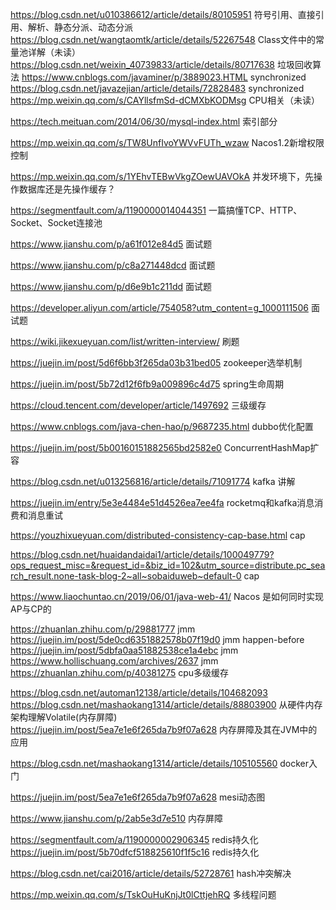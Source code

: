 https://blog.csdn.net/u010386612/article/details/80105951 符号引用、直接引用、解析、静态分派、动态分派  
https://blog.csdn.net/wangtaomtk/article/details/52267548 Class文件中的常量池详解（未读）
https://blog.csdn.net/weixin_40739833/article/details/80717638 垃圾回收算法
https://www.cnblogs.com/javaminer/p/3889023.HTML synchronized
https://blog.csdn.net/javazejian/article/details/72828483 synchronized
https://mp.weixin.qq.com/s/CAYllsfmSd-dCMXbKODMsg CPU相关（未读）


https://tech.meituan.com/2014/06/30/mysql-index.html 索引部分



https://mp.weixin.qq.com/s/TW8UnfIvoYWVvFUTh_wzaw Nacos1.2新增权限控制


https://mp.weixin.qq.com/s/1YEhvTEBwVkgZOewUAVOkA 并发环境下，先操作数据库还是先操作缓存？ 


https://segmentfault.com/a/1190000014044351 一篇搞懂TCP、HTTP、Socket、Socket连接池

https://www.jianshu.com/p/a61f012e84d5 面试题

https://www.jianshu.com/p/c8a271448dcd 面试题


https://www.jianshu.com/p/d6e9b1c211dd 面试题

https://developer.aliyun.com/article/754058?utm_content=g_1000111506 面试题

https://wiki.jikexueyuan.com/list/written-interview/ 刷题



https://juejin.im/post/5d6f6bb3f265da03b31bed05 zookeeper选举机制


https://juejin.im/post/5b72d12f6fb9a009896c4d75  spring生命周期


https://cloud.tencent.com/developer/article/1497692 三级缓存

https://www.cnblogs.com/java-chen-hao/p/9687235.html dubbo优化配置


https://juejin.im/post/5b00160151882565bd2582e0 ConcurrentHashMap扩容


https://blog.csdn.net/u013256816/article/details/71091774 kafka 讲解

https://juejin.im/entry/5e3e4484e51d4526ea7ee4fa rocketmq和kafka消息消费和消息重试

https://youzhixueyuan.com/distributed-consistency-cap-base.html cap


https://blog.csdn.net/huaidandaidai1/article/details/100049779?ops_request_misc=&request_id=&biz_id=102&utm_source=distribute.pc_search_result.none-task-blog-2~all~sobaiduweb~default-0 cap


https://www.liaochuntao.cn/2019/06/01/java-web-41/ Nacos 是如何同时实现AP与CP的




https://zhuanlan.zhihu.com/p/29881777 jmm
https://juejin.im/post/5de0cd6351882578b07f19d0 jmm happen-before
https://juejin.im/post/5dbfa0aa51882538ce1a4ebc jmm
https://www.hollischuang.com/archives/2637 jmm
https://zhuanlan.zhihu.com/p/40381275 cpu多级缓存

https://blog.csdn.net/automan12138/article/details/104682093 
https://blog.csdn.net/mashaokang1314/article/details/88803900 从硬件内存架构理解Volatile(内存屏障)
https://juejin.im/post/5ea7e1e6f265da7b9f07a628 内存屏障及其在JVM中的应用

https://blog.csdn.net/mashaokang1314/article/details/105105560 docker入门



https://juejin.im/post/5ea7e1e6f265da7b9f07a628 mesi动态图



https://www.jianshu.com/p/2ab5e3d7e510 内存屏障


https://segmentfault.com/a/1190000002906345 redis持久化
https://juejin.im/post/5b70dfcf518825610f1f5c16 redis持久化

https://blog.csdn.net/cai2016/article/details/52728761 hash冲突解决

https://mp.weixin.qq.com/s/TskOuHuKnjJt0lCttjehRQ 多线程问题
